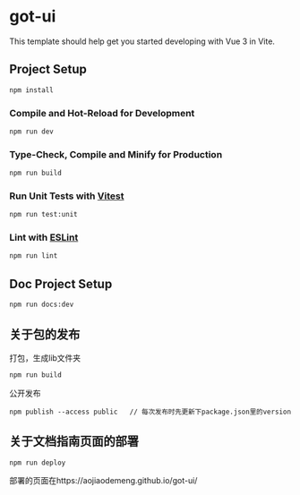 # got-ui

This template should help get you started developing with Vue 3 in Vite.

## Project Setup

```sh
npm install
```

### Compile and Hot-Reload for Development

```sh
npm run dev
```

### Type-Check, Compile and Minify for Production

```sh
npm run build
```

### Run Unit Tests with [Vitest](https://vitest.dev/)

```sh
npm run test:unit
```

### Lint with [ESLint](https://eslint.org/)

```sh
npm run lint
```

## Doc Project Setup

```sh
npm run docs:dev
```

## 关于包的发布

打包，生成lib文件夹

```sh
npm run build
```

公开发布

```
npm publish --access public   // 每次发布时先更新下package.json里的version
```

## 关于文档指南页面的部署

```sh
npm run deploy
```

部署的页面在https://aojiaodemeng.github.io/got-ui/
